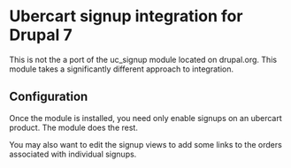 Ubercart signup integration for Drupal 7
========================================

This is not the a port of the uc_signup module located on drupal.org. This module takes a significantly different approach to integration.

Configuration
-------------

Once the module is installed, you need only enable signups on an ubercart product. The module does the rest.

You may also want to edit the signup views to add some links to the orders associated with individual signups.
